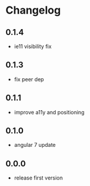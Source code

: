 # Changelog

## 0.1.4
- ie11 visibility fix

## 0.1.3
- fix peer dep

## 0.1.1
- improve a11y and positioning

## 0.1.0
- angular 7 update

## 0.0.0
- release first version